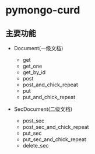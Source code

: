 # pymongo-curd



## 主要功能

- Document(一级文档)
    - get
    - get_one
    - get_by_id
    - post
    - post_and_chick_repeat
    - put
    - put_and_chick_repeat

- SecDocument(二级文档)
    - post_sec
    - post_sec_and_chick_repeat
    - put_sec
    - put_sec_and_chick_repeat
    - delete_sec

